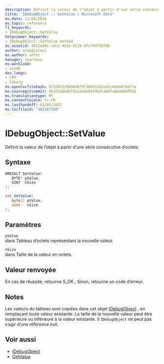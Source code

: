 ```yaml
---
description: Définit la valeur de l’objet à partir d’une série consécutive d’octets.
title: 'IDebugObject :: SetValue | Microsoft Docs'
ms.date: 11/04/2016
ms.topic: reference
f1_keywords:
- IDebugObject::SetValue
helpviewer_keywords:
- IDebugObject::SetValue method
ms.assetid: d652e09c-cdc1-4519-8116-d7c743f5679b
author: acangialosi
ms.author: anthc
manager: jmartens
ms.workload:
- vssdk
dev_langs:
- CPP
- CSharp
ms.openlocfilehash: 972281335b964679f38693182e42c4e64074dffa
ms.sourcegitcommit: 4b323a8a8bfd1a1a9e84f4b4ca88fa8da690f656
ms.translationtype: MT
ms.contentlocale: fr-FR
ms.lasthandoff: 03/05/2021
ms.locfileid: "102167150"
---
```

# <a name="idebugobjectsetvalue"></a>IDebugObject::SetValue
Définit la valeur de l’objet à partir d’une série consécutive d’octets.

## <a name="syntax"></a>Syntaxe

```cpp
HRESULT SetValue( 
   BYTE* pValue,
   UINT  nSize
);
```

```csharp
int SetValue(
   byte[] pValue,
   uint   nSize
);
```

## <a name="parameters"></a>Paramètres
`pValue`\
dans Tableau d’octets représentant la nouvelle valeur.

`nSize`\
dans Taille de la valeur en octets.

## <a name="return-value"></a>Valeur renvoyée
 En cas de réussite, retourne S_OK ; Sinon, retourne un code d’erreur.

## <a name="remarks"></a>Notes
 Les valeurs du tableau sont copiées dans cet objet [IDebugObject](../../../extensibility/debugger/reference/idebugobject.md) , en remplaçant toute valeur existante. La taille de la nouvelle valeur peut être supérieure ou inférieure à la valeur existante. Il `IDebugObject` ne peut pas s’agir d’une référence null.

## <a name="see-also"></a>Voir aussi
- [IDebugObject](../../../extensibility/debugger/reference/idebugobject.md)
- [GetValue](../../../extensibility/debugger/reference/idebugobject-getvalue.md)
